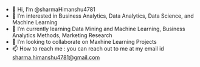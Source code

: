 - 👋 Hi, I’m @sharmaHimanshu4781
- 👀 I’m interested in Business Analytics, Data Analytics, Data Science, and Machine Learning
- 🌱 I’m currently learning Data Mining and Machine Learning, Business Analytics Methods, Marketing Research
- 💞️ I’m looking to collaborate on Maxhine Learning Projects
- 📫 How to reach me : you can reach out to me at my email id sharma.himanshu4781@gmail.com 

<!---
sharmaHimanshu4781/sharmaHimanshu4781 is a ✨ special ✨ repository because its `README.md` (this file) appears on your GitHub profile.
You can click the Preview link to take a look at your changes.
--->
